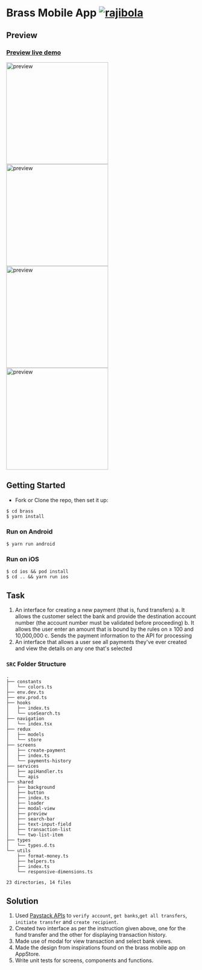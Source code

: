 # Brass Mobile App [![rajibola](https://circleci.com/gh/rajibola/brass.svg?style=svg)](https://app.circleci.com/pipelines/github/rajibola/brass)

## Preview

### [Preview live demo](https://drive.google.com/file/d/1wsDNF5vyWIkslF4tvxPmOnvKoDzvLzcw/view?usp=sharing)

<span>
<img src="./docs/images/1.png" alt="preview"  width="270" />
<img src="./docs/images/2.png" alt="preview"  width="270" />
<img src="./docs/images/3.png" alt="preview"  width="270" />
<img src="./docs/images/4.png" alt="preview"  width="270" />
</span>

## Getting Started

- Fork or Clone the repo, then set it up:

```
$ cd brass
$ yarn install
```

### Run on Android

```
$ yarn run android
```

### Run on iOS

```
$ cd ios && pod install
$ cd .. && yarn run ios
```

## Task

1. An interface for creating a new payment (that is, fund transfers)
   a. It allows the customer select the bank and provide the destination account number (the account number must be validated before proceeding)
   b. It allows the user enter an amount that is bound by the rules on ≥ 100 and 10,000,000
   c. Sends the payment information to the API for processing
2. An interface that allows a user see all payments they've ever created and view the details on any one that's selected

### `SRC` Folder Structure

```
.
├── constants
│   └── colors.ts
├── env.dev.ts
├── env.prod.ts
├── hooks
│   ├── index.ts
│   └── useSearch.ts
├── navigation
│   └── index.tsx
├── redux
│   ├── models
│   └── store
├── screens
│   ├── create-payment
│   ├── index.ts
│   └── payments-history
├── services
│   ├── apiHandler.ts
│   └── apis
├── shared
│   ├── background
│   ├── button
│   ├── index.ts
│   ├── loader
│   ├── modal-view
│   ├── preview
│   ├── search-bar
│   ├── text-input-field
│   ├── transaction-list
│   └── two-list-item
├── types
│   └── types.d.ts
└── utils
    ├── format-money.ts
    ├── helpers.ts
    ├── index.ts
    └── responsive-dimensions.ts

23 directories, 14 files
```

## Solution

1. Used [Paystack APIs](https://paystack.com/docs/transfers/single-transfers/) to `verify account`, `get banks`,`get all transfers`, `initiate transfer` and `create recipient`.
2. Created two interface as per the instruction given above, one for the fund transfer and the other for displaying transaction history.
3. Made use of modal for view transaction and select bank views.
4. Made the design from inspirations found on the brass mobile app on AppStore.
5. Write unit tests for screens, components and functions.
